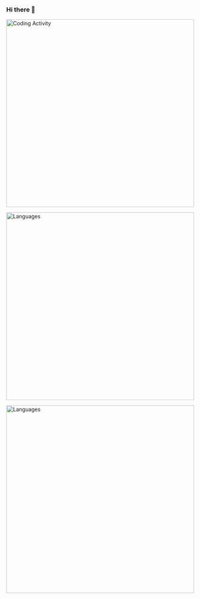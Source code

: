 ### Hi there 👋


[<img src="https://wakatime.com/share/@549b2c15-9940-4c91-9340-f466a5778386/ca4ebbc8-aacb-48eb-81af-d4aaff90a99d.svg" alt='Coding Activity' height='500'>](https://github.com/pwera)



[<img src="https://wakatime.com/share/@549b2c15-9940-4c91-9340-f466a5778386/51ccd2eb-ba06-496b-a845-d5273c75ce34.svg" alt='Languages' height='500'>](https://github.com/pwera)


[<img src="https://wakatime.com/share/@549b2c15-9940-4c91-9340-f466a5778386/be056e80-1667-4876-ac27-a08712c7b5d5.svg" alt='Languages' height='500'>](https://github.com/pwera)

<!--
**Pwera/Pwera** is a ✨ _special_ ✨ repository because its `README.md` (this file) appears on your GitHub profile.

Here are some ideas to get you started:

- 🔭 I’m currently working on ...
- 🌱 I’m currently learning ...
- 👯 I’m looking to collaborate on ...
- 🤔 I’m looking for help with ...
- 💬 Ask me about ...
- 📫 How to reach me: ...
- 😄 Pronouns: ...
- ⚡ Fun fact: ...
-->
